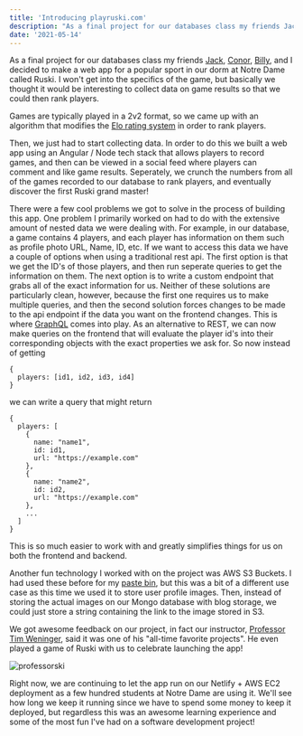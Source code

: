 ```yaml
---
title: 'Introducing playruski.com'
description: "As a final project for our databases class my friends Jack, Conor, Billy, and I decided to make a web app for a popular sport in our dorm at Notre Dame called Ruski. I won't get into the specifics of the game, but basically we thought it would be interesting to collect data on game results so that we could then rank players."
date: '2021-05-14'
---
```


As a final project for our databases class my friends [Jack](https://www.linkedin.com/in/jackmasciopinto/), [Conor](https://www.linkedin.com/in/cnrmrphy/), [Billy](https://www.linkedin.com/in/billyporter5347/), and I decided to make a web app for a popular sport in our dorm at Notre Dame called Ruski.
I won't get into the specifics of the game, but basically we thought it would be interesting to collect data on game results so that we could then rank players.

Games are typically played in a 2v2 format, so we came up with an algorithm that modifies the [Elo rating system](https://en.wikipedia.org/wiki/Elo_rating_system) in order to rank players.

Then, we just had to start collecting data.
In order to do this we built a web app using an Angular / Node tech stack that allows players to record games, and then can be viewed in a social feed where players can comment and like game results.
Seperately, we crunch the numbers from all of the games recorded to our database to rank players, and eventually discover the first Ruski grand master!

There were a few cool problems we got to solve in the process of building this app.
One problem I primarily worked on had to do with the extensive amount of nested data we were dealing with.
For example, in our database, a game contains 4 players, and each player has information on them such as profile photo URL, Name, ID, etc.
If we want to access this data we have a couple of options when using a traditional rest api.
The first option is that we get the ID's of those players, and then run seperate queries to get the information on them.
The next option is to write a custom endpoint that grabs all of the exact information for us.
Neither of these solutions are particularly clean, however, because the first one requires us to make multiple queries, and then the second solution forces changes to be made to the api endpoint if the data you want on the frontend changes.
This is where [GraphQL](https://graphql.org/) comes into play.
As an alternative to REST, we can now make queries on the frontend that will evaluate the player id's into their corresponding objects with the exact properties we ask for.
So now instead of getting

```
{
  players: [id1, id2, id3, id4]
}
```

we can write a query that might return

```
{
  players: [
    {
      name: "name1",
      id: id1,
      url: "https://example.com"
    },
    {
      name: "name2",
      id: id2,
      url: "https://example.com"
    },
    ...
  ]
}
```

This is so much easier to work with and greatly simplifies things for us on both the frontend and backend.

Another fun technology I worked with on the project was AWS S3 Buckets.
I had used these before for my [paste bin](/posts/pastebin-with-serverless-aws/), but this was a bit of a different use case as this time we used it to store user profile images.
Then, instead of storing the actual images on our Mongo database with blog storage, we could just store a string containing the link to the image stored in S3.

We got awesome feedback on our project, in fact our instructor, [Professor Tim Weninger](https://timweninger.com/), said it was one of his "all-time favorite projects".
He even played a game of Ruski with us to celebrate launching the app!

![professorski](/static/journal/introducing-play-ruski/professorski.jpg)

Right now, we are continuing to let the app run on our Netlify + AWS EC2 deployment as a few hundred students at Notre Dame are using it.
We'll see how long we keep it running since we have to spend some money to keep it deployed, but regardless this was an awesome learning experience and some of the most fun I've had on a software development project!
